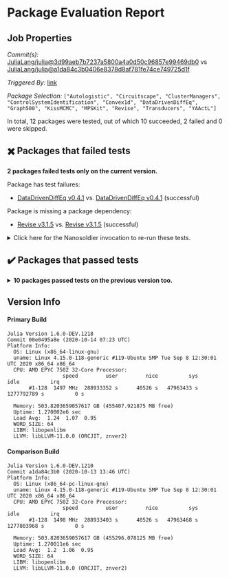 # Package Evaluation Report

## Job Properties

*Commit(s):* [JuliaLang/julia@3d99aeb7b7237a5800a4a0d50c96857e99469db0](https://github.com/JuliaLang/julia/commit/3d99aeb7b7237a5800a4a0d50c96857e99469db0) vs [JuliaLang/julia@a1da84c3b0406e8378d8af781fe74ce749725d1f](https://github.com/JuliaLang/julia/commit/a1da84c3b0406e8378d8af781fe74ce749725d1f)

*Triggered By:* [link](https://github.com/JuliaLang/julia/pull/37510#issuecomment-708169408)

*Package Selection:* `["Autologistic", "Circuitscape", "ClusterManagers", "ControlSystemIdentification", "Convex1d", "DataDrivenDiffEq", "Graph500", "KissMCMC", "MPSKit", "Revise", "Transducers", "YAActL"]`

In total, 12 packages were tested, out of which 10 succeeded, 2 failed and 0 were skipped.


## :heavy_multiplication_x: Packages that failed tests

**2 packages failed tests only on the current version.**

Package has test failures:

- [DataDrivenDiffEq v0.4.1](logs/DataDrivenDiffEq/1.6.0-DEV-00e0495a8e.log) vs. [DataDrivenDiffEq v0.4.1](logs/DataDrivenDiffEq/1.6.0-DEV-a1da84c3b0.log) (successful)

Package is missing a package dependency:

- [Revise v3.1.5](logs/Revise/1.6.0-DEV-00e0495a8e.log) vs. [Revise v3.1.5](logs/Revise/1.6.0-DEV-a1da84c3b0.log) (successful)

<details><summary>Click here for the Nanosoldier invocation to re-run these tests.</summary>
<p>

```
@nanosoldier `runtests(["DataDrivenDiffEq", "Revise"], vs = ":master")`
```

</p>
</details>



## :heavy_check_mark: Packages that passed tests

<details><summary><strong>10 packages passed tests on the previous version too.</strong></summary>
<p>

- [Autologistic v0.4.2](logs/Autologistic/1.6.0-DEV-00e0495a8e.log)
- [Circuitscape v5.7.1](logs/Circuitscape/1.6.0-DEV-00e0495a8e.log)
- [ClusterManagers v0.4.0](logs/ClusterManagers/1.6.0-DEV-00e0495a8e.log)
- [ControlSystemIdentification v1.0.0](logs/ControlSystemIdentification/1.6.0-DEV-00e0495a8e.log)
- [Convex1d v0.1.0](logs/Convex1d/1.6.0-DEV-00e0495a8e.log)
- [Graph500 v0.1.0](logs/Graph500/1.6.0-DEV-00e0495a8e.log)
- [KissMCMC v0.2.0](logs/KissMCMC/1.6.0-DEV-00e0495a8e.log)
- [MPSKit v0.3.1](logs/MPSKit/1.6.0-DEV-00e0495a8e.log)
- [Transducers v0.4.52](logs/Transducers/1.6.0-DEV-00e0495a8e.log)
- [YAActL v0.1.1](logs/YAActL/1.6.0-DEV-00e0495a8e.log)

</p>
</details>


## Version Info

#### Primary Build

```
Julia Version 1.6.0-DEV.1218
Commit 00e0495a8e (2020-10-14 07:23 UTC)
Platform Info:
  OS: Linux (x86_64-linux-gnu)
  uname: Linux 4.15.0-118-generic #119-Ubuntu SMP Tue Sep 8 12:30:01 UTC 2020 x86_64 x86_64
  CPU: AMD EPYC 7502 32-Core Processor: 
                  speed         user         nice          sys         idle          irq
       #1-128  1497 MHz  288933352 s      40526 s   47963433 s  1277792789 s          0 s
       
  Memory: 503.8203659057617 GB (455407.921875 MB free)
  Uptime: 1.270002e6 sec
  Load Avg:  1.24  1.07  0.95
  WORD_SIZE: 64
  LIBM: libopenlibm
  LLVM: libLLVM-11.0.0 (ORCJIT, znver2)

```

#### Comparison Build

```
Julia Version 1.6.0-DEV.1210
Commit a1da84c3b0 (2020-10-13 13:46 UTC)
Platform Info:
  OS: Linux (x86_64-pc-linux-gnu)
  uname: Linux 4.15.0-118-generic #119-Ubuntu SMP Tue Sep 8 12:30:01 UTC 2020 x86_64 x86_64
  CPU: AMD EPYC 7502 32-Core Processor: 
                  speed         user         nice          sys         idle          irq
       #1-128  1498 MHz  288933403 s      40526 s   47963468 s  1277803968 s          0 s
       
  Memory: 503.8203659057617 GB (455296.078125 MB free)
  Uptime: 1.270011e6 sec
  Load Avg:  1.2  1.06  0.95
  WORD_SIZE: 64
  LIBM: libopenlibm
  LLVM: libLLVM-11.0.0 (ORCJIT, znver2)

```
<!-- Generated on 2020-10-14T05:08:05.912 -->
